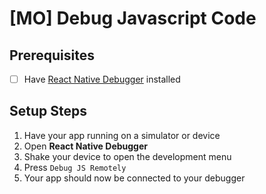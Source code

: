# [MO] Debug Javascript Code

## Prerequisites
- [ ] Have [React Native Debugger](https://github.com/jhen0409/react-native-debugger) installed

## Setup Steps

1. Have your app running on a simulator or device
2. Open **React Native Debugger**
3. Shake your device to open the development menu
4. Press `Debug JS Remotely`
5. Your app should now be connected to your debugger
